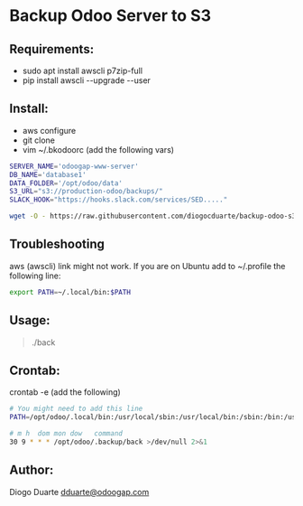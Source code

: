 # Backup Odoo Server to S3

## Requirements:

- sudo apt install awscli p7zip-full
- pip install awscli --upgrade --user

## Install:

- aws configure
- git clone <repo-url>
- vim ~/.bkodoorc (add the following vars)
   
```bash
SERVER_NAME='odoogap-www-server'
DB_NAME='database1'
DATA_FOLDER='/opt/odoo/data'
S3_URL="s3://production-odoo/backups/"
SLACK_HOOK="https://hooks.slack.com/services/SED....."
```

```bash
wget -O - https://raw.githubusercontent.com/diogocduarte/backup-odoo-s3/master/install.sh | bash
```

## Troubleshooting

aws (awscli) link might not work.
If you are on Ubuntu add to ~/.profile the following line:

```bash
export PATH=~/.local/bin:$PATH
```

## Usage:

> ./back

## Crontab:

crontab -e (add the following)

```bash
# You might need to add this line
PATH=/opt/odoo/.local/bin:/usr/local/sbin:/usr/local/bin:/sbin:/bin:/usr/sbin:/usr/bin

# m h  dom mon dow   command
30 9 * * * /opt/odoo/.backup/back >/dev/null 2>&1
```

## Author:

Diogo Duarte <dduarte@odoogap.com>

